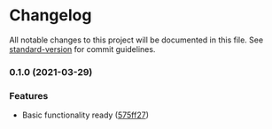 # Changelog

All notable changes to this project will be documented in this file. See [standard-version](https://github.com/conventional-changelog/standard-version) for commit guidelines.

### 0.1.0 (2021-03-29)


### Features

* Basic functionality ready ([575ff27](https://github.com/body-builder/typescript-cp/commit/575ff27538e8f0907257ab2d6fab7ba34d1d643e))

